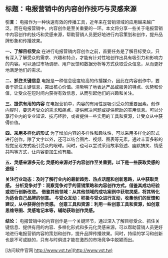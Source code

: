 ## **标题：电报营销中的内容创作技巧与灵感来源**

**引言：**
电报作为一种快速有效的传播工具，近年来在营销领域的应用越来越广泛。而在电报营销中，内容创作是至关重要的一环。本文将分享一些关于电报营销中内容创作的技巧和灵感来源，帮助营销人员更好地进行内容策划和创作，提升品牌形象和传播效果。

**一、了解目标受众**
在进行电报营销内容创作之前，首要任务是了解目标受众。只有深入了解受众的需求、兴趣和特点，才能有针对性地创作出具有吸引力和影响力的内容。可以通过市场调研、用户反馈和数据分析等方式获取受众信息，从而更好地满足他们的需求。

**二、抓住关键信息**
电报是一种信息密度较高的传播媒介，因此在内容创作中，要善于抓住关键信息，突出核心价值。清晰明了地表达产品或服务的特点、优势和价值，让受众在短时间内获得有效信息，从而引起他们的兴趣和关注。

**三、提供有用的内容**
在电报营销中，内容的有用性是吸引受众的重要因素。创作内容时，要思考受众的需求和痛点，提供解决问题或提供帮助的实用信息。可以分享行业内的专业知识、技巧经验，或者提供一些实用的工具和资源，让受众从中获得价值。

**四、采用多样化的形式**
为了增加内容的多样性和趣味性，可以采用多样化的形式进行创作。除了文字以外，还可以结合图片、视频、图表等元素，通过丰富多彩的视觉呈现方式吸引受众的眼球。同时，也可以尝试采用故事叙述、幽默搞笑、情感共鸣等方式，让内容更加生动有趣。

**五、灵感来源多元化**
**灵感的来源对于内容创作至关重要。以下是一些获取灵感的途径：**

**关注行业动态：及时了解行业内的最新趋势、热点话题和创新思路，从中获取灵感。**
**分析竞争对手：观察竞争对手的营销策略和内容创作方式，借鉴其成功经验或进行创新改进。**
**借鉴其他领域：从其他领域的成功案例中获取灵感，将其转化为适合自己品牌的创意。**
**与受众互动：积极与受众进行互动，收集他们的反馈和建议，从中获得创作灵感。**
**创意工具和资源：利用一些创意工具和资源，如创意思维导图、灵感笔记本等，辅助获取创作灵感。**

**结论：**
电报营销中的内容创作是一个关键环节，通过深入了解目标受众、抓住关键信息、提供有用的内容、多样化形式和多元化灵感来源，可以帮助营销人员更好地进行电报营销内容的策划和创作，提升品牌传播效果。同时，持续的学习和创新也是不可或缺的，只有与时俱进才能在激烈的市场竞争中脱颖而出。


[访问软件官网 http://www.vst.tw](http://www.vst.tw)

